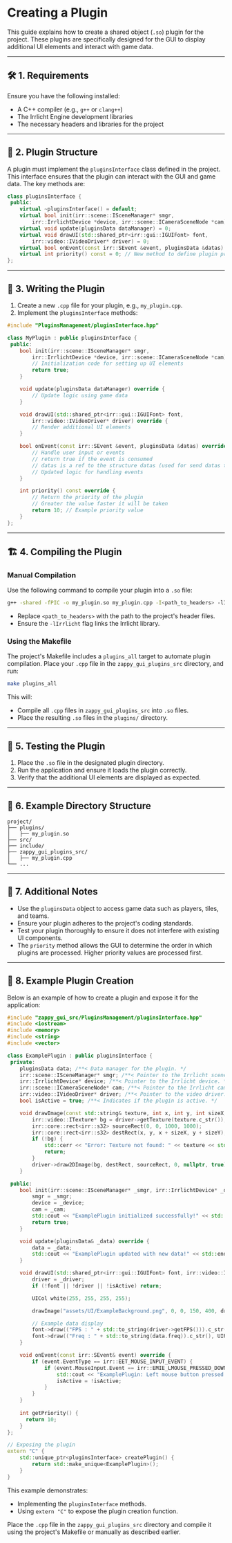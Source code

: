 # Creating a Plugin

This guide explains how to create a shared object (`.so`) plugin for the project. These plugins are specifically designed for the GUI to display additional UI elements and interact with game data.

---

## 🛠️ 1. Requirements

Ensure you have the following installed:
- A C++ compiler (e.g., `g++` or `clang++`)
- The Irrlicht Engine development libraries
- The necessary headers and libraries for the project

---

## 📄 2. Plugin Structure

A plugin must implement the `pluginsInterface` class defined in the project. This interface ensures that the plugin can interact with the GUI and game data. The key methods are:

```cpp
class pluginsInterface {
 public:
    virtual ~pluginsInterface() = default;
    virtual bool init(irr::scene::ISceneManager* smgr,
        irr::IrrlichtDevice *device, irr::scene::ICameraSceneNode *cam) = 0;
    virtual void update(pluginsData dataManager) = 0;
    virtual void drawUI(std::shared_ptr<irr::gui::IGUIFont> font,
        irr::video::IVideoDriver* driver) = 0;
    virtual bool onEvent(const irr::SEvent &event, pluginsData &datas) = 0;
    virtual int priority() const = 0; // New method to define plugin priority
};
```

---

## 📝 3. Writing the Plugin

1. Create a new `.cpp` file for your plugin, e.g., `my_plugin.cpp`.
2. Implement the `pluginsInterface` methods:

```cpp
#include "PluginsManagement/pluginsInterface.hpp"

class MyPlugin : public pluginsInterface {
 public:
    bool init(irr::scene::ISceneManager* smgr,
        irr::IrrlichtDevice *device, irr::scene::ICameraSceneNode *cam) override {
        // Initialization code for setting up UI elements
        return true;
    }

    void update(pluginsData dataManager) override {
        // Update logic using game data
    }

    void drawUI(std::shared_ptr<irr::gui::IGUIFont> font,
        irr::video::IVideoDriver* driver) override {
        // Render additional UI elements
    }

    bool onEvent(const irr::SEvent &event, pluginsData &datas) override {
        // Handle user input or events
        // return true if the event is consumed
        // datas is a ref to the structure datas (used for send datas to serv)
        // Updated logic for handling events
    }

    int priority() const override {
        // Return the priority of the plugin
        // Greater the value faster it will be taken
        return 10; // Example priority value
    }
};
```

---

## 🏗️ 4. Compiling the Plugin

### Manual Compilation

Use the following command to compile your plugin into a `.so` file:

```bash
g++ -shared -fPIC -o my_plugin.so my_plugin.cpp -I<path_to_headers> -lIrrlicht
```

- Replace `<path_to_headers>` with the path to the project's header files.
- Ensure the `-lIrrlicht` flag links the Irrlicht library.

### Using the Makefile

The project's Makefile includes a `plugins_all` target to automate plugin compilation. Place your `.cpp` file in the `zappy_gui_plugins_src` directory, and run:

```bash
make plugins_all
```

This will:
- Compile all `.cpp` files in `zappy_gui_plugins_src` into `.so` files.
- Place the resulting `.so` files in the `plugins/` directory.

---

## 🧪 5. Testing the Plugin

1. Place the `.so` file in the designated plugin directory.
2. Run the application and ensure it loads the plugin correctly.
3. Verify that the additional UI elements are displayed as expected.

---

## 📂 6. Example Directory Structure

```
project/
├── plugins/
│   ├── my_plugin.so
├── src/
├── include/
├── zappy_gui_plugins_src/
│   ├── my_plugin.cpp
└── ...
```

---

## 🔗 7. Additional Notes

- Use the `pluginsData` object to access game data such as players, tiles, and teams.
- Ensure your plugin adheres to the project's coding standards.
- Test your plugin thoroughly to ensure it does not interfere with existing UI components.
- The `priority` method allows the GUI to determine the order in which plugins are processed. Higher priority values are processed first.

---

## 🧩 8. Example Plugin Creation

Below is an example of how to create a plugin and expose it for the application:

```cpp
#include "zappy_gui_src/PluginsManagement/pluginsInterface.hpp"
#include <iostream>
#include <memory>
#include <string>
#include <vector>

class ExamplePlugin : public pluginsInterface {
 private:
    pluginsData data; /**< Data manager for the plugin. */
    irr::scene::ISceneManager* smgr; /**< Pointer to the Irrlicht scene manager. */
    irr::IrrlichtDevice* device; /**< Pointer to the Irrlicht device. */
    irr::scene::ICameraSceneNode* cam; /**< Pointer to the Irrlicht camera. */
    irr::video::IVideoDriver* driver; /**< Pointer to the video driver. */
    bool isActive = true; /**< Indicates if the plugin is active. */

    void drawImage(const std::string& texture, int x, int y, int sizeX, int sizeY, irr::video::IVideoDriver* driver) {
        irr::video::ITexture* bg = driver->getTexture(texture.c_str());
        irr::core::rect<irr::s32> sourceRect(0, 0, 1000, 1000);
        irr::core::rect<irr::s32> destRect(x, y, x + sizeX, y + sizeY);
        if (!bg) {
            std::cerr << "Error: Texture not found: " << texture << std::endl;
            return;
        }
        driver->draw2DImage(bg, destRect, sourceRect, 0, nullptr, true);
    }

 public:
    bool init(irr::scene::ISceneManager* _smgr, irr::IrrlichtDevice* _device, irr::scene::ICameraSceneNode* _cam) override {
        smgr = _smgr;
        device = _device;
        cam = _cam;
        std::cout << "ExamplePlugin initialized successfully!" << std::endl;
        return true;
    }

    void update(pluginsData& _data) override {
        data = _data;
        std::cout << "ExamplePlugin updated with new data!" << std::endl;
    }

    void drawUI(std::shared_ptr<irr::gui::IGUIFont> font, irr::video::IVideoDriver* _driver) override {
        driver = _driver;
        if (!font || !driver || !isActive) return;

        UICol white(255, 255, 255, 255);

        drawImage("assets/UI/ExampleBackground.png", 0, 0, 150, 400, driver, 125);

        // Example data display
        font->draw(("FPS : " + std::to_string(driver->getFPS())).c_str(), UIRect(30, 30, 300, 50), white);
        font->draw(("Freq : " + std::to_string(data.freq)).c_str(), UIRect(130, 30, 300, 50), white);
    }

    void onEvent(const irr::SEvent& event) override {
        if (event.EventType == irr::EET_MOUSE_INPUT_EVENT) {
            if (event.MouseInput.Event == irr::EMIE_LMOUSE_PRESSED_DOWN) {
                std::cout << "ExamplePlugin: Left mouse button pressed!" << std::endl;
                isActive = !isActive;
            }
        }
    }
    
    int getPriority() {
      return 10;
    }
};

// Exposing the plugin
extern "C" {
    std::unique_ptr<pluginsInterface> createPlugin() {
        return std::make_unique<ExamplePlugin>();
    }
}

```

This example demonstrates:
- Implementing the `pluginsInterface` methods.
- Using `extern "C"` to expose the plugin creation function.

Place the `.cpp` file in the `zappy_gui_plugins_src` directory and compile it using the project's Makefile or manually as described earlier.
